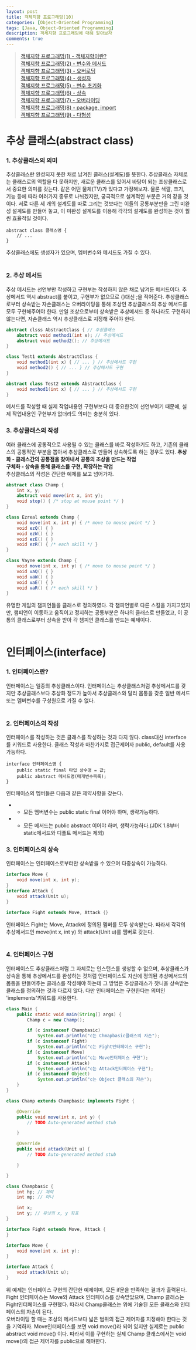 ```yaml
---
layout: post
title: 객체지향 프로그래밍(10)
categories: [Object-Oriented Programming]
tags: [Java, Object-Oriented Programming]
description: 객체지향 프로그래밍에 대해 알아보자
comments: true
---
```


> [객체지향 프로그래밍(1) - 객체지향이란?](https://keencho.github.io/object-oriented%20programming/2019/03/31/java-%EA%B0%9D%EC%B2%B4%EC%A7%80%ED%96%A51.html)  
> [객체지향 프로그래밍(2) - 변수와 메서드](https://keencho.github.io/object-oriented%20programming/2019/04/02/java-%EA%B0%9D%EC%B2%B4%EC%A7%80%ED%96%A52.html)  
> [객체지향 프로그래밍(3) - 오버로딩](https://keencho.github.io/object-oriented%20programming/2019/04/05/java-%EA%B0%9D%EC%B2%B4%EC%A7%80%ED%96%A53.html)  
> [객체지향 프로그래밍(4) - 생성자](https://keencho.github.io/object-oriented%20programming/2019/04/11/java-%EA%B0%9D%EC%B2%B4%EC%A7%80%ED%96%A54.html)  
> [객체지향 프로그래밍(5) - 변수 초기화](https://keencho.github.io/object-oriented%20programming/2019/04/13/java-%EA%B0%9D%EC%B2%B4%EC%A7%80%ED%96%A55.html)  
> [객체지향 프로그래밍(6) - 상속](https://keencho.github.io/object-oriented%20programming/2019/04/15/java-%EA%B0%9D%EC%B2%B4%EC%A7%80%ED%96%A56.html)  
> [객체지향 프로그래밍(7) - 오버라이딩](https://keencho.github.io/object-oriented%20programming/2019/04/18/java-%EA%B0%9D%EC%B2%B4%EC%A7%80%ED%96%A57.html)  
> [객체지향 프로그래밍(8) - package, import](https://keencho.github.io/object-oriented%20programming/2019/04/20/java-%EA%B0%9D%EC%B2%B4%EC%A7%80%ED%96%A58.html)  
> [객체지향 프로그래밍(9) - 다형성](https://keencho.github.io/object-oriented%20programming/2019/04/26/java-%EA%B0%9D%EC%B2%B4%EC%A7%80%ED%96%A59.html)  

# **추상 클래스(abstract class)**  
### 1. 추상클래스의 의미  
추상클래스란 완성되지 못한 채로 남겨진 클래스(설계도)를 뜻한다. 추상클래스 자체로는 클래스로의 역할을 다 못하지만, 새로운 클래스를 있어서 바탕이 되는 조상클래스로서 중요한 의미를 갖는다. 같은 어떤 물체(TV)가 있다고 가정해보자. 물론 색깔, 크기, 기능 등에 따라 여러가지 종류로 나뉘겠지만, 궁극적으로 설계적인 부분은 거의 같을 것이다. 서로 다른 세 개의 설계도를 따로 그리는 것보다는 이들의 공통부분만을 그린 미완성 설계도를 만들어 놓고, 이 미완성 설계도를 이용해 각각의 설계도를 완성하는 것이 훨씬 효율적일 것이다.  
~~~
abstract class 클래스명 {
	// ...
}
~~~  
추상클래스에도 생성자가 있으며, 멤버변수와 메서드도 가질 수 있다.  
<br>  
### 2. 추상 메서드  
추상 메서드는 선언부만 작성하고 구현부는 작성하지 않은 채로 남겨둔 메서드이다. 추상메서드 역시 abstract를 붙이고, 구현부가 없으므로 {}대신 ;을 적어준다.
추상클래스로부터 상속받는 자손클래스는 오버라이딩을 통해 조상인 추상클래스의 추상 메서드를 모두 구현해주어야 한다. 만일 조상으로부터 상속받은 추상메서드 중 하나라도 구현하지 않는다면, 자손클래스 역시 추상클래스로 지정해 주어야 한다.  
~~~java
abstract clsss AbstractClass { // 추상클래스
	abstract void method1(int x); // 추상메서드
	abstract void method2(); // 추상메서드
}

class Test1 extends AbstractClass {
	void method1(int x) { // ... } // 추상메서드 구현
	void method2() { // ... } // 추상메서드 구현
}

abstract class Test2 extends AbstractClass {
	void method1(int x) { // ... } // 추상메서드 구현
}
~~~  
메서드를 작성할 때 실제 작업내용인 구현부보다 더 중요한것이 선언부이기 때문에, 실제 작업내용인 구현부가 없더라도 의미는 충분히 있다.
<br>  
### 3. 추상클래스의 작성  
여러 클래스에 공통적으로 사용될 수 있는 클래스를 바로 작성하기도 하고, 기존의 클래스의 공통적인 부분을 뽑아서 추상클래스로 만들어 상속하도록 하는 경우도 있다.
**추상화 - 클래스간의 공통점을 찾아내서 공통의 조상을 만드는 작업**  
**구체화 - 상속을 통해 클래스를 구현, 확장하는 작업**  
추상클래스의 작성은 간단한 예제를 보고 넘어가자.  
~~~java
abstract class Champ {
	int x, y;
	abstract void move(int x, int y);
	void stop() { /* stop at mouse point */ }
}

class Ezreal extends Champ {
	void move(int x, int y) { /* move to mouse point */ }
	void ezQ() { }
	void ezW() { }
	void ezE() { }
	void ezR() { /* each skill */ }
}

class Vayne extends Champ {
	void move(int x, int y) { /* move to mouse point */ }
	void vaQ() { }
	void vaW() { }
	void vaE() { }
	void vaR() { /* each skill */ }
}
~~~  
유명한 게임의 챔피언들을 클래스로 정의하였다. 각 챔피언별로 다른 스킬을 가지고있지만, 챔피언이 이동하고 움직이고 정지하는 공통부분은 하나의 클래스로 만들었고, 이 공통의 클래스로부터 상속을 받아 각 챔피언 클래스를 만드는 예제이다.  
<br>  
# **인터페이스(interface)**  
### 1. 인터페이스란?  
인터페이스는 일종의 추상클래스이다. 인터페이스는 추상클래스처럼 추상메서드를 갖지만 추상클래스보다 추상화 정도가 높아서 추상클래스와 달리 몸통을 갖춘 일반 메서드 또는 멤버변수를 구성원으로 가질 수 없다.  
<br>  
### 2. 인터페이스의 작성  
인터페이스를 작성하는 것은 클래스를 작성하는 것과 다지 않다. class대신 interface를 키워드로 사용한다. 클래스 작성과 마찬가지로 접근제어자 public, default를 사용 가능하다.  
~~~
interface 인터페이스명 {
	public static final 타입 상수명 = 값;
	public abstract 메서드명(매개변수목록);
}
~~~  
인터페이스의 멤버들은 다음과 같은 제약사항을 갖는다.  
  * - 모든 멤버변수는 public static final 이어야 하며, 생략가능하다.  
  * - 모든 메서드는 public abstract 이어야 하며, 생략가능하다.(JDK 1.8부터 static메서드와 디폴트 메서드는 제외)  
  
### 3. 인터페이스의 상속  
인터페이스는 인터페이스로부터만 상속받을 수 있으며 다중상속이 가능하다.  
~~~java
interface Move {
	void move(int x, int y);
}
interface Attack {
	void attack(Unit u);
}

interface Fight extends Move, Attack {}
~~~
인터페이스 Fight는 Move, Attack에 정의된 멤버를 모두 상속받는다. 따라서 각각의 추상메서드인  move(int x, int y) 와 attack(Unit u)를 멤버로 갖는다.  
<br>  
### 4. 인터페이스 구현  
인터페이스도 추상클래스처럼 그 자체로는 인스턴스를 생성할 수 없으며, 추상클래스가 상속을 통해 추상메서드를 완성하는 것처럼 인터페이스도 자신에 정의된 추상메서드의 몸통을 만들어주는 클래스를 작성해야 하는데 그 방법은 추상클래스가 잣니을 상속받는 클래스를 정의하는 것과 다르지 않다. 다만 인터페이스는 구현한다는 의미인 'implements'키워드를 사용한다.  
~~~java
class Main {
	public static void main(String[] args) {
		Champ c = new Champ();

		if (c instanceof Champbasic)
			System.out.println("c는 Chmapbasic클래스의 자손");
		if (c instanceof Fight)
			System.out.println("c는 Fight인터페이스 구현");
		if (c instanceof Move)
			System.out.println("c는 Move인터페이스 구현");
		if (c instanceof Attack)
			System.out.println("c는 Attack인터페이스 구현");
		if (c instanceof Object)
			System.out.println("c는 Object 클래스의 자손");
	}
}

class Champ extends Champbasic implements Fight {

	@Override
	public void move(int x, int y) {
		// TODO Auto-generated method stub

	}

	@Override
	public void attack(Unit u) {
		// TODO Auto-generated method stub

	}

}

class Champbasic {
	int hp; // 체력
	int mp; // 마나

	int x;
	int y; // 유닛의 x, y 좌표
}

interface Fight extends Move, Attack {
}

interface Move {
	void move(int x, int y);
}

interface Attack {
	void attack(Unit u);
}
~~~
위 예제는 인터페이스 구현의 간단한 예제이며, 모든 if문을 만족하는 결과가 출력된다. Fight 인터페이스는 Move와 Attack 인터페이스를 상속받았으며, Champ 클래스는 Fight인터페이스를 구현했다. 따라서 Champ클래스는 위에 기술된 모든 클래스와 인터페이스의 자손이 된다.  
오버라이딩 할 때는 조상의 메서드보다 넓은 범위의 접근 제어자를 지정해야 한다는 것을 기억하자. Move인터페이스를 보면 void move()라 되어 있지만 실제로는 public abstract void move() 이다. 따라서 이를 구현하는 실제 Champ 클래스에서는 void move()의 접근 제어자를 public으로 해야한다.
